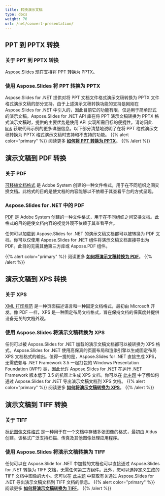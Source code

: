 ```yaml
---
title: 转换演示文稿
type: docs
weight: 70
url: /net/convert-presentation/
---
```


## **PPT 到 PPTX 转换**
### **关于 PPT 到 PPTX 转换**
Aspose.Slides 现在支持将 PPT 转换为 PPTX。
### **使用 Aspose.Slides 将 PPT 转换为 PPTX**
Aspose.Slides for .NET 提供对将 PPT 文档文件格式演示文稿转换为 PPTX 文件格式演示文稿的部分支持。由于上述演示文稿转换功能的支持是刚刚在 Aspose.Slides for .NET 中引入的，因此目前它的功能有限，仅适用于简单形式的演示文稿。Aspose.Slides for .NET API 库在将 PPT 演示文稿转换为 PPTX 格式演示文稿时，提供的主要优势是使用 API 实现所需目标的便捷性。请访问此 [link](/slides/net/convert-presentation/) 获取代码示例的更多详细信息。以下部分清楚地说明了在将 PPT 格式演示文稿转换为 PPTX 格式演示文稿时支持和不支持的功能。
{{% alert color="primary" %}} 
阅读更多 [**如何将 PPT 转换为 PPTX**](/slides/net/convert-ppt-to-pptx/)。
{{% /alert %}}
## **演示文稿到 PDF 转换**
### **关于 PDF**
[可移植文档格式](https://en.wikipedia.org/wiki/PDF) 是 Adobe System 创建的一种文件格式，用于在不同组织之间交换文档。此格式的目的是使文档的内容能够以不依赖于其查看平台的方式呈现。
### **Aspose.Slides for .NET 中的 PDF**
[PDF](https://docs.fileformat.com/pdf/) 是 Adobe System 创建的一种文件格式，用于在不同组织之间交换文档。此格式的目的是使文档内容的视觉外观不依赖于其查看平台。

任何可以加载到 Aspose.Slides for .NET 的演示文稿文档都可以被转换为 PDF 文档。你可以仅使用 Aspose.Slides for .NET 组件将演示文稿文档直接导出为 PDF。此目的无需其他第三方库或 Aspose.PDF 组件。

{{% alert color="primary" %}} 
阅读更多 [**如何将演示文稿转换为 PDF**](/slides/net/convert-powerpoint-ppt-and-pptx-to-pdf/)。
{{% /alert %}}

## **演示文稿到 XPS 转换**
### **关于 XPS**
[XML 打印规范](https://en.wikipedia.org/wiki/Open_XML_Paper_Specification) 是一种页面描述语言和一种固定文档格式，最初由 Microsoft 开发。像 PDF 一样，XPS 是一种固定布局文档格式，旨在保持文档的保真度并提供设备无关的文档外观。
### **使用 Aspose.Slides 将演示文稿转换为 XPS**
任何可以被 Aspose.Slides for .NET 加载的演示文稿文档都可以被转换为 XPS 格式。Aspose.Slides for .NET 使用高保真的页面布局和渲染引擎以生成固定布局 XPS 文档格式的输出。值得一提的是，Aspose.Slides for .NET 直接生成 XPS，无需依赖与 .NET Framework 3.5 一起打包的 Windows Presentation Foundation (WPF) 类，因此允许 Aspose.Slides for .NET 在运行 .NET Framework 版本低于 3.5 的机器上生成 XPS 文档。你可以在 [此主题](/slides/net/convert-powerpoint-ppt-and-pptx-to-microsoft-xps-document/) 中了解如何通过 Aspose.Slides for .NET 导出演示文稿文档到 XPS 文档。
{{% alert color="primary" %}} 
阅读更多 [**如何将演示文稿转换为 XPS**](/slides/net/convert-powerpoint-ppt-and-pptx-to-microsoft-xps-document/)。
{{% /alert %}}
## **演示文稿到 TIFF 转换**
### **关于 TIFF**
[标记图像文件格式](https://en.wikipedia.org/wiki/TIFF) 是一种用于在一个文档中存储多张图像的格式，最初由 Aldus 创建。该格式广泛支持扫描、传真及其他图像处理应用程序。
### **使用 Aspose.Slides 将演示文稿转换为 TIFF**
任何可以在 Aspose.Slide for .NET 中加载的文档也可以直接通过 Aspose.Slides for .NET 转换为 TIFF 文档，无需任何第三方组件。此外，您可以选择定义生成的 TIFF 文档中图像的大小。您可以在 [此主题](/slides/net/convert-powerpoint-ppt-and-pptx-to-tiff/) 中获取有关通过 Aspose.Slides for .NET 导出演示文稿文档到 TIFF 文档的信息。
{{% alert color="primary" %}} 
阅读更多 [**如何将演示文稿转换为 TIFF**](/slides/net/convert-powerpoint-to-tiff/)。
{{% /alert %}}